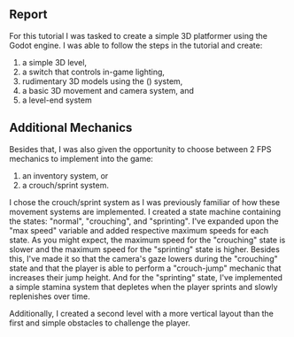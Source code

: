 ## Report
For this tutorial I was tasked to create a simple 3D platformer using the Godot engine. I was able to follow the steps in the tutorial and create:
1. a simple 3D level,
2. a switch that controls in-game lighting,
3. rudimentary 3D models using the () system,
4. a basic 3D movement and camera system, and
5. a level-end system

## Additional Mechanics
Besides that, I was also given the opportunity to choose between 2 FPS mechanics to implement into the game:
1. an inventory system, or
2. a crouch/sprint system.

I chose the crouch/sprint system as I was previously familiar of how these movement systems are implemented. I created a state machine containing the states: "normal", "crouching", and "sprinting". I've expanded upon the "max speed" variable and added respective maximum speeds for each state. As you might expect, the maximum speed for the "crouching" state is slower and the maximum speed for the "sprinting" state is higher. Besides this, I've made it so that the camera's gaze lowers during the "crouching" state and that the player is able to perform a "crouch-jump" mechanic that increases their jump height. And for the "sprinting" state, I've implemented a simple stamina system that depletes when the player sprints and slowly replenishes over time.

Additionally, I created a second level with a more vertical layout than the first and simple obstacles to challenge the player.
